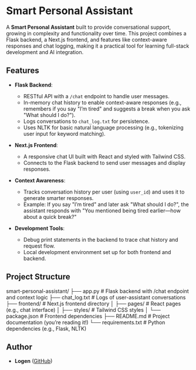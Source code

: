 # Smart Personal Assistant

A **Smart Personal Assistant** built to provide conversational support, growing in complexity and functionality over time. This project combines a Flask backend, a Next.js frontend, and features like context-aware responses and chat logging, making it a practical tool for learning full-stack development and AI integration.

## Features

- **Flask Backend**:
  - RESTful API with a `/chat` endpoint to handle user messages.
  - In-memory chat history to enable context-aware responses (e.g., remembers if you say "I’m tired" and suggests a break when you ask "What should I do?").
  - Logs conversations to `chat_log.txt` for persistence.
  - Uses NLTK for basic natural language processing (e.g., tokenizing user input for keyword matching).

- **Next.js Frontend**:
  - A responsive chat UI built with React and styled with Tailwind CSS.
  - Connects to the Flask backend to send user messages and display responses.

- **Context Awareness**:
  - Tracks conversation history per user (using `user_id`) and uses it to generate smarter responses.
  - Example: If you say "I’m tired" and later ask "What should I do?", the assistant responds with "You mentioned being tired earlier—how about a quick break?"

- **Development Tools**:
  - Debug print statements in the backend to trace chat history and request flow.
  - Local development environment set up for both frontend and backend.

## Project Structure

smart-personal-assistant/
├── app.py              # Flask backend with /chat endpoint and context logic
├── chat_log.txt        # Logs of user-assistant conversations
├── frontend/           # Next.js frontend directory
│   ├── pages/          # React pages (e.g., chat interface)
│   ├── styles/         # Tailwind CSS styles
│   └── package.json    # Frontend dependencies
├── README.md           # Project documentation (you’re reading it!)
└── requirements.txt    # Python dependencies (e.g., Flask, NLTK)

## Author
- **Logen** ([GitHub](https://github.com/Logen))
